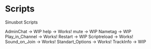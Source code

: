 # Scripts

Sinusbot Scripts

AdminChat -> WIP
help -> Works!
mute -> WIP
Nametag -> WIP
Play_in_Channel -> Works!
Restart -> WIP
Scriptreload -> Works!
Sound_on_Join -> Works!
Standart_Options -> Works!
TrackInfo -> WIP